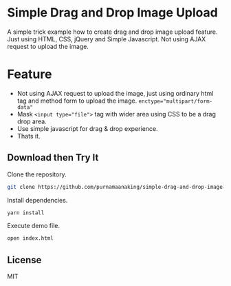 # Simple Drag and Drop Image Upload
A simple trick example how to create drag and drop image upload feature. Just using HTML, CSS, jQuery and Simple Javascript. Not using AJAX request to upload the image.

# Feature
- Not using AJAX request to upload the image, just using ordinary html tag and method form to upload the image. `enctype="multipart/form-data"`
- Mask `<input type="file">` tag with wider area using CSS to be a drag drop area.
- Use simple javascript for drag & drop experience.
- Thats it.

## Download then Try It
Clone the repository.
```bash
git clone https://github.com/purnamaanaking/simple-drag-and-drop-image-upload.git
```
Install dependencies.
```bash
yarn install
```
Execute demo file.
```bash
open index.html
```

## License
MIT